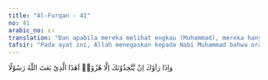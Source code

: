 ```yaml
---
title: "Al-Furqan - 41"
no: 41
arabic_no: ٤١
translation: "Dan apabila mereka melihat engkau (Muhammad), mereka hanyalah menjadikan engkau sebagai ejekan (dengan mengatakan), “Inikah orangnya yang diutus Allah sebagai Rasul? "
tafsir: "Pada ayat ini, Allah menegaskan kepada Nabi Muhammad bahwa orang kafir selalu mengejeknya dengan mengatakan, \"Apakah ini orang yang diutus sebagai rasul?\" Itulah ejekan kaum kafir setiap kali mereka melihat Nabi Muhammad saw."
---
```

وَاِذَا رَاَوْكَ اِنْ يَّتَّخِذُوْنَكَ اِلَّا هُزُوًاۗ اَهٰذَا الَّذِيْ بَعَثَ اللّٰهُ رَسُوْلًا 
